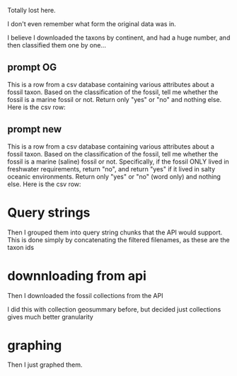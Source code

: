 Totally lost here.

I don't even remember what form the original data was in.

I believe I downloaded the taxons by continent, and had a huge number, and then classified them one by one...

## prompt OG

This is a row from a csv database containing various attributes about a fossil taxon. Based on the classification of the fossil, tell me whether the fossil is a marine fossil or not. Return only "yes" or "no" and nothing else. Here is the csv row:

## prompt new

This is a row from a csv database containing various attributes about a fossil taxon. Based on the classification of the fossil, tell me whether the fossil is a marine (saline) fossil or not. Specifically, if the fossil ONLY lived in freshwater requirements, return "no", and return "yes" if it lived in salty oceanic environments. Return only "yes" or "no" (word only) and nothing else. Here is the csv row:

# Query strings

Then I grouped them into query string chunks that the API would support. This is done simply by concatenating the filtered filenames, as these are the taxon ids

# downnloading from api

Then I downloaded the fossil collections from the API

I did this with collection geosummary before, but decided just collections gives much better granularity

# graphing

Then I just graphed them.